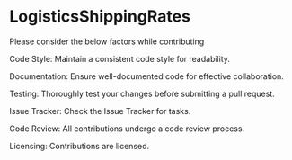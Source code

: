 # LogisticsShippingRates

Please consider the below factors while contributing 

Code Style:
Maintain a consistent code style for readability. 

Documentation:
Ensure well-documented code for effective collaboration.

Testing:
Thoroughly test your changes before submitting a pull request.

Issue Tracker:
Check the Issue Tracker for tasks.

Code Review:
All contributions undergo a code review process.

Licensing:
Contributions are licensed.
